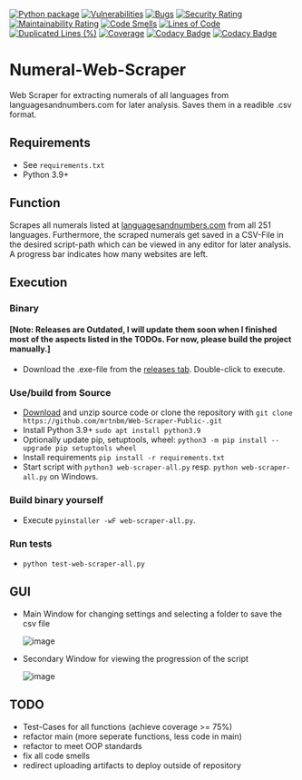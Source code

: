 [![Python package](https://github.com/mrtnbm/Web-Scraper-Public-/actions/workflows/python-package.yml/badge.svg?branch=main)](https://github.com/mrtnbm/Web-Scraper-Public-/actions/workflows/python-package.yml) [![Vulnerabilities](https://sonarcloud.io/api/project_badges/measure?project=mrtnbm_Web-Scraper-Public-&metric=vulnerabilities)](https://sonarcloud.io/summary/new_code?id=mrtnbm_Web-Scraper-Public-) [![Bugs](https://sonarcloud.io/api/project_badges/measure?project=mrtnbm_Web-Scraper-Public-&metric=bugs)](https://sonarcloud.io/summary/new_code?id=mrtnbm_Web-Scraper-Public-) [![Security Rating](https://sonarcloud.io/api/project_badges/measure?project=mrtnbm_Web-Scraper-Public-&metric=security_rating)](https://sonarcloud.io/summary/new_code?id=mrtnbm_Web-Scraper-Public-) [![Maintainability Rating](https://sonarcloud.io/api/project_badges/measure?project=mrtnbm_Web-Scraper-Public-&metric=sqale_rating)](https://sonarcloud.io/summary/new_code?id=mrtnbm_Web-Scraper-Public-) [![Code Smells](https://sonarcloud.io/api/project_badges/measure?project=mrtnbm_Web-Scraper-Public-&metric=code_smells)](https://sonarcloud.io/summary/new_code?id=mrtnbm_Web-Scraper-Public-) [![Lines of Code](https://sonarcloud.io/api/project_badges/measure?project=mrtnbm_Web-Scraper-Public-&metric=ncloc)](https://sonarcloud.io/summary/new_code?id=mrtnbm_Web-Scraper-Public-) [![Duplicated Lines (%)](https://sonarcloud.io/api/project_badges/measure?project=mrtnbm_Web-Scraper-Public-&metric=duplicated_lines_density)](https://sonarcloud.io/summary/new_code?id=mrtnbm_Web-Scraper-Public-) [![Coverage](https://sonarcloud.io/api/project_badges/measure?project=mrtnbm_Web-Scraper-Public-&metric=coverage)](https://sonarcloud.io/summary/new_code?id=mrtnbm_Web-Scraper-Public-) [![Codacy Badge](https://app.codacy.com/project/badge/Grade/28c3b8b0db3c44cd9dff1739d41ee1b6)](https://www.codacy.com/gh/mrtnbm/Web-Scraper-Public-/dashboard?utm_source=github.com&amp;utm_medium=referral&amp;utm_content=mrtnbm/Web-Scraper-Public-&amp;utm_campaign=Badge_Grade) [![Codacy Badge](https://app.codacy.com/project/badge/Coverage/28c3b8b0db3c44cd9dff1739d41ee1b6)](https://www.codacy.com/gh/mrtnbm/Web-Scraper-Public-/dashboard?utm_source=github.com&utm_medium=referral&utm_content=mrtnbm/Web-Scraper-Public-&utm_campaign=Badge_Coverage)
# Numeral-Web-Scraper
Web Scraper for extracting numerals of all languages from languagesandnumbers.com for later analysis. Saves them in a readible .csv format.
## Requirements
- See `requirements.txt`
- Python 3.9+
## Function
Scrapes all numerals listed at [languagesandnumbers.com](https://www.languagesandnumbers.com/) from all 251 languages. Furthermore, the scraped numerals get saved in a CSV-File in the desired script-path which can be viewed in any editor for later analysis. A progress bar indicates how many websites are left.
## Execution
### Binary
#### [Note: Releases are Outdated, I will update them soon when I finished most of the aspects listed in the TODOs. For now, please build the project manually.] 
- Download the .exe-file from the [releases tab](https://github.com/mrtnbm/Web-Scraper-Public-/releases). Double-click to execute.
### Use/build from Source 
- [Download](https://github.com/mrtnbm/Web-Scraper-Public-/archive/refs/heads/main.zip) and unzip source code or clone the repository with `git clone https://github.com/mrtnbm/Web-Scraper-Public-.git`
- Install Python 3.9+ `sudo apt install python3.9`
- Optionally update pip, setuptools, wheel: `python3 -m pip install --upgrade pip setuptools wheel`
- Install requirements `pip install -r requirements.txt` 
- Start script with `python3 web-scraper-all.py` resp. `python web-scraper-all.py` on Windows.
### Build binary yourself
- Execute ```pyinstaller -wF web-scraper-all.py```.
### Run tests
- `python test-web-scraper-all.py`
## GUI
- Main Window for changing settings and selecting a folder to save the csv file  

  ![image](https://user-images.githubusercontent.com/49289399/145732853-98b9c086-eeb3-4257-8568-5a20d9e455b5.png)
- Secondary Window for viewing the progression of the script  

  ![image](https://user-images.githubusercontent.com/49289399/145732832-71deabe4-26da-445e-ba60-669a7f1b6202.png)
## TODO
- Test-Cases for all functions (achieve coverage >= 75%)
- refactor main (more seperate functions, less code in main)
- refactor to meet OOP standards
- fix all code smells
- redirect uploading artifacts to deploy outside of repository
